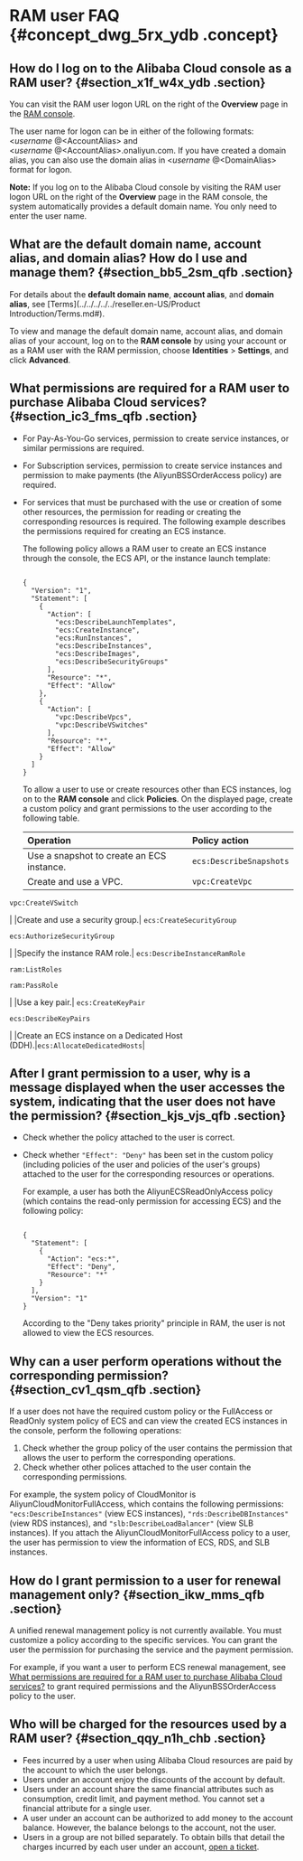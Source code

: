 # RAM user FAQ {#concept_dwg_5rx_ydb .concept}

## How do I log on to the Alibaba Cloud console as a RAM user? {#section_x1f_w4x_ydb .section}

You can visit the RAM user logon URL on the right of the **Overview** page in the [RAM console](https://partners-intl.console.aliyun.com/#/ram).

The user name for logon can be in either of the following formats: <$username\>@<$AccountAlias\> and <$username\>@<$AccountAlias\>.onaliyun.com. If you have created a domain alias, you can also use the domain alias in <$username\>@<$DomainAlias\> format for logon.

**Note:** If you log on to the Alibaba Cloud console by visiting the RAM user logon URL on the right of the **Overview** page in the RAM console, the system automatically provides a default domain name. You only need to enter the user name.

## What are the default domain name, account alias, and domain alias? How do I use and manage them? {#section_bb5_2sm_qfb .section}

For details about the **default domain name**, **account alias**, and **domain alias**, see [Terms](../../../../../reseller.en-US/Product Introduction/Terms.md#).

To view and manage the default domain name, account alias, and domain alias of your account, log on to the **RAM console** by using your account or as a RAM user with the RAM permission, choose **Identities** \> **Settings**, and click **Advanced**.

## What permissions are required for a RAM user to purchase Alibaba Cloud services? {#section_ic3_fms_qfb .section}

-   For Pay-As-You-Go services, permission to create service instances, or similar permissions are required.
-   For Subscription services, permission to create service instances and permission to make payments \(the AliyunBSSOrderAccess policy\) are required.
-   For services that must be purchased with the use or creation of some other resources, the permission for reading or creating the corresponding resources is required. The following example describes the permissions required for creating an ECS instance.

    The following policy allows a RAM user to create an ECS instance through the console, the ECS API, or the instance launch template:

    ```
    
    {
      "Version": "1",
      "Statement": [
        {
          "Action": [
            "ecs:DescribeLaunchTemplates",
            "ecs:CreateInstance",
            "ecs:RunInstances",
            "ecs:DescribeInstances",
            "ecs:DescribeImages",
            "ecs:DescribeSecurityGroups"
          ],
          "Resource": "*",
          "Effect": "Allow"
        },
        {
          "Action": [
            "vpc:DescribeVpcs",
            "vpc:DescribeVSwitches"
          ],
          "Resource": "*",
          "Effect": "Allow"
        }
      ]
    }
    ```

    To allow a user to use or create resources other than ECS instances, log on to the **RAM console** and click **Policies**. On the displayed page, create a custom policy and grant permissions to the user according to the following table.

    |Operation|Policy action|
    |:--------|:------------|
    |Use a snapshot to create an ECS instance.|`ecs:DescribeSnapshots`|
    |Create and use a VPC.| `vpc:CreateVpc`

 `vpc:CreateVSwitch`

 |
    |Create and use a security group.| `ecs:CreateSecurityGroup`

 `ecs:AuthorizeSecurityGroup`

 |
    |Specify the instance RAM role.| `ecs:DescribeInstanceRamRole`

 `ram:ListRoles`

 `ram:PassRole`

 |
    |Use a key pair.| `ecs:CreateKeyPair`

 `ecs:DescribeKeyPairs`

 |
    |Create an ECS instance on a Dedicated Host \(DDH\).|`ecs:AllocateDedicatedHosts`|


## After I grant permission to a user, why is a message displayed when the user accesses the system, indicating that the user does not have the permission? {#section_kjs_vjs_qfb .section}

-   Check whether the policy attached to the user is correct.
-   Check whether `"Effect": "Deny"` has been set in the custom policy \(including policies of the user and policies of the user's groups\) attached to the user for the corresponding resources or operations.

    For example, a user has both the AliyunECSReadOnlyAccess policy \(which contains the read-only permission for accessing ECS\) and the following policy:

    ```
    
    {
      "Statement": [
        {
          "Action": "ecs:*",
          "Effect": "Deny",
          "Resource": "*"
        }
      ],
      "Version": "1"
    }
    
    ```

    According to the "Deny takes priority" principle in RAM, the user is not allowed to view the ECS resources.


## Why can a user perform operations without the corresponding permission? {#section_cv1_qsm_qfb .section}

If a user does not have the required custom policy or the FullAccess or ReadOnly system policy of ECS and can view the created ECS instances in the console, perform the following operations:

1.  Check whether the group policy of the user contains the permission that allows the user to perform the corresponding operations.
2.  Check whether other polices attached to the user contain the corresponding permissions.

For example, the system policy of CloudMonitor is AliyunCloudMonitorFullAccess, which contains the following permissions: `"ecs:DescribeInstances"` \(view ECS instances\), `"rds:DescribeDBInstances"` \(view RDS instances\), and `"slb:DescribeLoadBalancer"` \(view SLB instances\). If you attach the AliyunCloudMonitorFullAccess policy to a user, the user has permission to view the information of ECS, RDS, and SLB instances.

## How do I grant permission to a user for renewal management only? {#section_ikw_mms_qfb .section}

A unified renewal management policy is not currently available. You must customize a policy according to the specific services. You can grant the user the permission for purchasing the service and the payment permission.

For example, if you want a user to perform ECS renewal management, see [What permissions are required for a RAM user to purchase Alibaba Cloud services?](#) to grant required permissions and the AliyunBSSOrderAccess policy to the user.

## Who will be charged for the resources used by a RAM user? {#section_qqy_n1h_chb .section}

-   Fees incurred by a user when using Alibaba Cloud resources are paid by the account to which the user belongs.
-   Users under an account enjoy the discounts of the account by default.
-   Users under an account share the same financial attributes such as consumption, credit limit, and payment method. You cannot set a financial attribute for a single user.
-   A user under an account can be authorized to add money to the account balance. However, the balance belongs to the account, not the user.
-   Users in a group are not billed separately. To obtain bills that detail the charges incurred by each user under an account, [open a ticket](https://workorder-intl.console.aliyun.com/#/ticket/createIndex).

